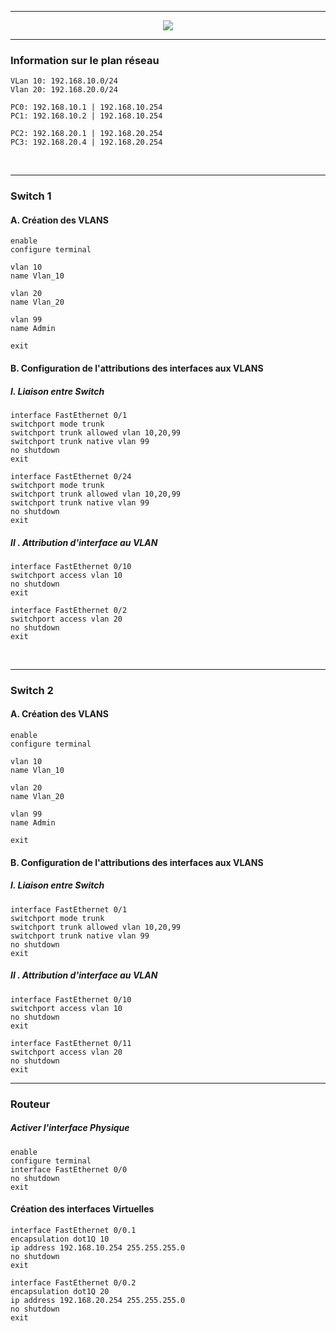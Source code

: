 -----------------------------------------------------------------------------------------------------------------------------------------------
<p align ='center'> <img src='https://user-images.githubusercontent.com/35907/227744660-e51df597-ba58-4fe8-ac26-cf169eacb185.png'> </p>



-----------------------------------------------------------------------------------------------------------------------------------------------
### Information sur le plan réseau
```
VLan 10: 192.168.10.0/24
Vlan 20: 192.168.20.0/24

PC0: 192.168.10.1 | 192.168.10.254
PC1: 192.168.10.2 | 192.168.10.254

PC2: 192.168.20.1 | 192.168.20.254
PC3: 192.168.20.4 | 192.168.20.254
```

<br />


-----------------------------------------------------------------------------------------------------------------------------------------------
### Switch 1

#### A. Création des VLANS 
```
enable
configure terminal

vlan 10
name Vlan_10

vlan 20
name Vlan_20

vlan 99
name Admin

exit
```


#### B. Configuration de l'attributions des interfaces aux VLANS
##### I. Liaison entre Switch
```
interface FastEthernet 0/1
switchport mode trunk
switchport trunk allowed vlan 10,20,99
switchport trunk native vlan 99
no shutdown
exit

interface FastEthernet 0/24
switchport mode trunk
switchport trunk allowed vlan 10,20,99
switchport trunk native vlan 99
no shutdown
exit

```

##### II . Attribution d'interface au VLAN
```
interface FastEthernet 0/10
switchport access vlan 10
no shutdown
exit

interface FastEthernet 0/2
switchport access vlan 20
no shutdown
exit
```



<br />

-----------------------------------------------------------------------------------------------------------------------------------------------
### Switch 2

#### A. Création des VLANS 
```
enable
configure terminal

vlan 10
name Vlan_10

vlan 20
name Vlan_20

vlan 99
name Admin

exit
```

#### B. Configuration de l'attributions des interfaces aux VLANS
##### I. Liaison entre Switch
```
interface FastEthernet 0/1
switchport mode trunk
switchport trunk allowed vlan 10,20,99
switchport trunk native vlan 99
no shutdown
exit
```

##### II . Attribution d'interface au VLAN
```
interface FastEthernet 0/10
switchport access vlan 10
no shutdown
exit

interface FastEthernet 0/11
switchport access vlan 20
no shutdown
exit
```

-----------------------------------------------------------------------------------------------------------------------------------------------
### Routeur

##### Activer l'interface Physique
```
enable
configure terminal
interface FastEthernet 0/0
no shutdown
exit
```

#### Création des interfaces Virtuelles
```
interface FastEthernet 0/0.1
encapsulation dot1Q 10
ip address 192.168.10.254 255.255.255.0 
no shutdown
exit

interface FastEthernet 0/0.2
encapsulation dot1Q 20
ip address 192.168.20.254 255.255.255.0 
no shutdown
exit
```
